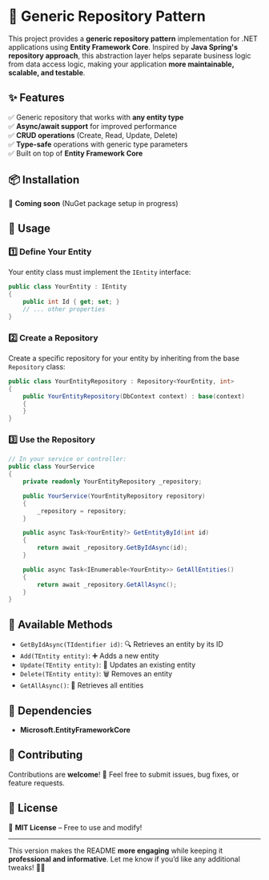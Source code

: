 # 🚀 Generic Repository Pattern  

This project provides a **generic repository pattern** implementation for .NET applications using **Entity Framework Core**. Inspired by **Java Spring's repository approach**, this abstraction layer helps separate business logic from data access logic, making your application **more maintainable, scalable, and testable**.  

## ✨ Features  

✅ Generic repository that works with **any entity type**  
✅ **Async/await support** for improved performance  
✅ **CRUD operations** (Create, Read, Update, Delete)  
✅ **Type-safe** operations with generic type parameters  
✅ Built on top of **Entity Framework Core**  

## 📦 Installation  

🚧 **Coming soon** (NuGet package setup in progress)  

## 📌 Usage  

### 1️⃣ Define Your Entity  

Your entity class must implement the `IEntity` interface:  

```csharp
public class YourEntity : IEntity
{
    public int Id { get; set; }
    // ... other properties
}
```

### 2️⃣ Create a Repository  

Create a specific repository for your entity by inheriting from the base `Repository` class:  

```csharp
public class YourEntityRepository : Repository<YourEntity, int>
{
    public YourEntityRepository(DbContext context) : base(context)
    {
    }
}
```

### 3️⃣ Use the Repository  

```csharp
// In your service or controller:
public class YourService
{
    private readonly YourEntityRepository _repository;

    public YourService(YourEntityRepository repository)
    {
        _repository = repository;
    }

    public async Task<YourEntity?> GetEntityById(int id)
    {
        return await _repository.GetByIdAsync(id);
    }

    public async Task<IEnumerable<YourEntity>> GetAllEntities()
    {
        return await _repository.GetAllAsync();
    }
}
```

## 🔧 Available Methods  

- `GetByIdAsync(TIdentifier id)`: 🔍 Retrieves an entity by its ID  
- `Add(TEntity entity)`: ➕ Adds a new entity  
- `Update(TEntity entity)`: 🔄 Updates an existing entity  
- `Delete(TEntity entity)`: 🗑️ Removes an entity  
- `GetAllAsync()`: 📜 Retrieves all entities  

## 📌 Dependencies  

- **Microsoft.EntityFrameworkCore**  

## 🤝 Contributing  

Contributions are **welcome**! 🎉 Feel free to submit issues, bug fixes, or feature requests.  

## 📜 License  

📝 **MIT License** – Free to use and modify!  

---

This version makes the README **more engaging** while keeping it **professional and informative**. Let me know if you’d like any additional tweaks! 🚀😊